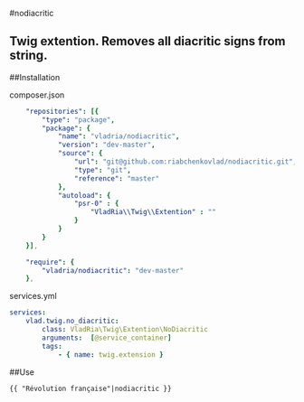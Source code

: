 #nodiacritic

Twig extention. Removes all diacritic signs from string. 
---
##Installation

composer.json
```yml
    "repositories": [{
        "type": "package",
        "package": {
            "name": "vladria/nodiacritic",
            "version": "dev-master",
            "source": {
                "url": "git@github.com:riabchenkovlad/nodiacritic.git",
                "type": "git",
                "reference": "master"
            },
            "autoload": {
                "psr-0" : {
                    "VladRia\\Twig\\Extention" : ""
                }
            }
        }
    }],

    "require": {
        "vladria/nodiacritic": "dev-master"
    },
```

services.yml
```yml
services:
    vlad.twig.no_diacritic:
        class: VladRia\Twig\Extention\NoDiacritic
        arguments:  [@service_container]
        tags:
            - { name: twig.extension }
```

##Use

```twig
{{ "Révolution française"|nodiacritic }}
```